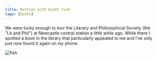 ```yaml
---
title: Battles with Giant Fish
tags: [books]
---
```


We were lucky enough to tour the Literary and Philosophical Society (the "Lit and Phil") at Newcastle central station a little while ago. While there
I spotted a book in the library that particularly appealed to me and I've only just now found it again on my phone.

![fish](/assets/img/posts/battles-with-giant-fish/battles-with-giant-fish.png)
